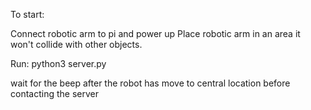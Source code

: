 To start:

Connect robotic arm to pi and power up
Place robotic arm in an area it won't collide with other objects.

Run: python3 server.py

wait for the beep after the robot has move to central location before contacting the server
